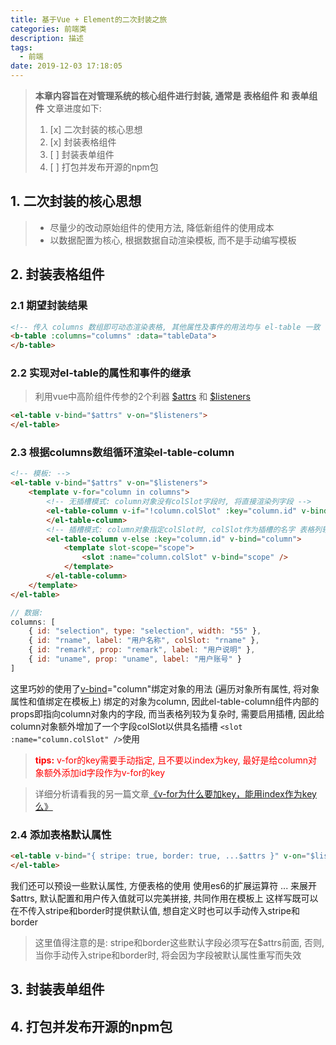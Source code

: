 ```yaml
---
title: 基于Vue + Element的二次封装之旅
categories: 前端类
description: 描述
tags:
  - 前端
date: 2019-12-03 17:18:05
---
```


> **本章内容旨在对管理系统的核心组件进行封装, 通常是 表格组件 和 表单组件**
> 文章进度如下:
> 1. [x] 二次封装的核心思想
> 2. [x] 封装表格组件
> 3. [ ] 封装表单组件
> 4. [ ] 打包并发布开源的npm包

## 1. 二次封装的核心思想

> * 尽量少的改动原始组件的使用方法, 降低新组件的使用成本
> * 以数据配置为核心, 根据数据自动渲染模板, 而不是手动编写模板

## 2. 封装表格组件

### 2.1 期望封装结果

```html
<!-- 传入 columns 数组即可动态渲染表格, 其他属性及事件的用法均与 el-table 一致 -->
<b-table :columns="columns" :data="tableData">
</b-table>
```

### 2.2 实现对el-table的属性和事件的继承

> 利用vue中高阶组件传参的2个利器 [\$attrs](https://cn.vuejs.org/v2/api/#vm-attrs) 和 [\$listeners](https://cn.vuejs.org/v2/api/#vm-listeners)

```html
<el-table v-bind="$attrs" v-on="$listeners">
</el-table>
```

### 2.3 根据columns数组循环渲染el-table-column

```html
<!-- 模板: -->
<el-table v-bind="$attrs" v-on="$listeners">
    <template v-for="column in columns">
        <!-- 无插槽模式: column对象没有colSlot字段时, 将直接渲染列字段 -->
        <el-table-column v-if="!column.colSlot" :key="column.id" v-bind="column">
        </el-table-column>
        <!-- 插槽模式: column对象指定colSlot时, colSlot作为插槽的名字 表格列较为复杂或特殊时可启用插槽时, 将直接渲染插槽自定义内容 -->
        <el-table-column v-else :key="column.id" v-bind="column">
            <template slot-scope="scope">
                <slot :name="column.colSlot" v-bind="scope" />
            </template>
        </el-table-column>
    </template>
</el-table>
```

```javascript
// 数据:
columns: [
    { id: "selection", type: "selection", width: "55" },
    { id: "rname", label: "用户名称", colSlot: "rname" },
    { id: "remark", prop: "remark", label: "用户说明" },
    { id: "uname", prop: "uname", label: "用户账号" }
]
```

这里巧妙的使用了[v-bind](https://cn.vuejs.org/v2/api/#v-bind)="column"绑定对象的用法 (遍历对象所有属性, 将对象属性和值绑定在模板上)
绑定的对象为column, 因此el-table-column组件内部的props即指向column对象内的字段,
而当表格列较为复杂时, 需要启用插槽, 因此给column对象额外增加了一个字段colSlot以供具名插槽 `<slot :name="column.colSlot" />`使用
> <font color=red>**tips:** v-for的key需要手动指定, 且不要以index为key, 最好是给column对象额外添加id字段作为v-for的key</font>

> 详细分析请看我的另一篇文章[《v-for为什么要加key，能用index作为key么》](https://www.cnblogs.com/youhong/p/11327062.html)

### 2.4 添加表格默认属性
```html
<el-table v-bind="{ stripe: true, border: true, ...$attrs }" v-on="$listeners">
</el-table>
```
我们还可以预设一些默认属性, 方便表格的使用
使用es6的扩展运算符 ... 来展开\$attrs, 默认配置和用户传入值就可以完美拼接, 共同作用在模板上
这样写既可以在不传入stripe和border时提供默认值, 想自定义时也可以手动传入stripe和border
> 这里值得注意的是: stripe和border这些默认字段必须写在\$attrs前面, 否则, 当你手动传入stripe和border时, 将会因为字段被默认属性重写而失效

## 3. 封装表单组件


## 4. 打包并发布开源的npm包